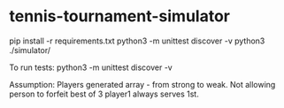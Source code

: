 # tennis-tournament-simulator

pip install -r requirements.txt
python3 -m unittest discover -v
python3 ./simulator/

To run tests: python3 -m unittest discover -v

Assumption: Players generated array - from strong to weak.
Not allowing person to forfeit
best of 3
player1 always serves 1st.